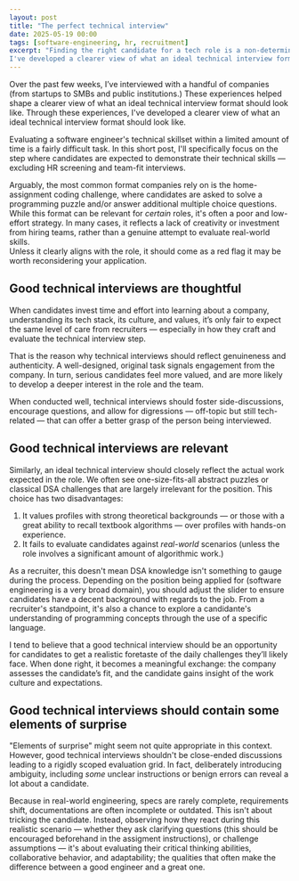 ```yaml
---
layout: post
title: "The perfect technical interview"
date: 2025-05-19 00:00
tags: [software-engineering, hr, recruitment]
excerpt: "Finding the right candidate for a tech role is a non-deterministic process.
I've developed a clearer view of what an ideal technical interview format should look like."
---
```


Over the past few weeks, I’ve interviewed with a handful of companies (from startups to SMBs and
public institutions.) These experiences helped shape a clearer view of what an ideal technical
interview format should look like.  Through these experiences, I've developed a clearer view of what
an ideal technical interview format should look like.

Evaluating a software engineer's technical skillset within a limited amount of time is a fairly
difficult task.  In this short post, I'll specifically focus on the step where candidates are
expected to demonstrate their technical skills — excluding HR screening and team-fit interviews.

Arguably, the most common format companies rely on is the home-assignment coding challenge, where
candidates are asked to solve a programming puzzle and/or answer additional multiple choice
questions. While this format can be relevant for _certain_ roles, it's often a poor and low-effort
strategy. In many cases, it reflects a lack of creativity or investment from hiring teams, rather
than a genuine attempt to evaluate real-world skills. \
Unless it clearly aligns with the role, it
should come as a red flag it may be worth reconsidering your application.

## Good technical interviews are thoughtful

When candidates invest time and effort into learning about a company, understanding its tech stack,
its culture, and values, it’s only fair to expect the same level of care from recruiters —
especially in how they craft and evaluate the technical interview step.

That is the reason why technical interviews should reflect genuineness and authenticity. A
well-designed, original task signals engagement from the company. In turn, serious candidates feel
more valued, and are more likely to develop a deeper interest in the role and the team.

When conducted well, technical interviews should foster side-discussions, encourage questions, and
allow for digressions — off-topic but still tech-related — that can offer a better grasp of the
person being interviewed.

## Good technical interviews are relevant

Similarly, an ideal technical interview should closely reflect the actual work expected in the role.
We often see one-size-fits-all abstract puzzles or classical DSA challenges that are largely
irrelevant for the position. This choice has two disadvantages:

1. It values profiles with strong theoretical backgrounds — or those with a great ability to recall
   textbook algorithms — over profiles with hands-on experience.
2. It fails to evaluate candidates against _real-world_ scenarios (unless the role involves a
   significant amount of algorithmic work.)

As a recruiter, this doesn't mean DSA knowledge isn't something to gauge during the process.
Depending on the position being applied for (software engineering is a very broad domain), you
should adjust the slider to ensure candidates have a decent background with regards to the job.
From a recruiter's standpoint, it's also a chance to explore a candidante's understanding of
programming concepts through the use of a specific language.

I tend to believe that a good technical interview should be an opportunity for candidates to get a
realistic foretaste of the daily challenges they’ll likely face. When done right, it becomes a
meaningful exchange: the company assesses the candidate’s fit, and the candidate gains insight of
the work culture and expectations.

## Good technical interviews should contain some elements of surprise

"Elements of surprise" might seem not quite appropriate in this context. However, good technical
interviews shouldn't be close-ended discussions leading to a rigidly scoped evaluation grid.  In
fact, deliberately introducing ambiguity, including _some_ unclear instructions or benign errors can
reveal a lot about a candidate.

Because in real-world engineering, specs are rarely complete, requirements shift, documentations are
often incomplete or outdated. This isn't about tricking the candidate. Instead, observing how they
react during this realistic scenario — whether they ask clarifying questions (this should be
encouraged beforehand in the assigment instructions), or challenge assumptions — it's about
evaluating their critical thinking abilities, collaborative behavior, and adaptability; the
qualities that often make the difference between a good engineer and a great one.

